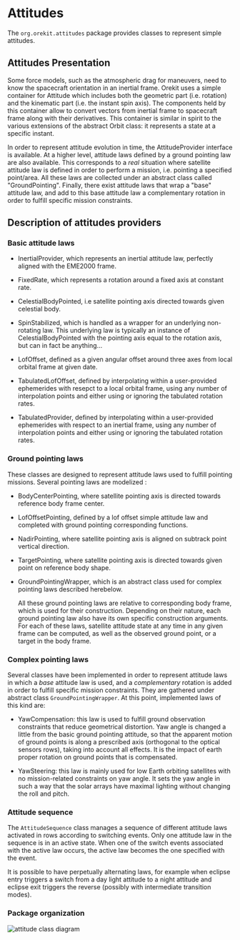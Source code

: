 <!--- Copyright 2002-2019 CS Systèmes d'Information
  Licensed under the Apache License, Version 2.0 (the "License");
  you may not use this file except in compliance with the License.
  You may obtain a copy of the License at
  
    http://www.apache.org/licenses/LICENSE-2.0
  
  Unless required by applicable law or agreed to in writing, software
  distributed under the License is distributed on an "AS IS" BASIS,
  WITHOUT WARRANTIES OR CONDITIONS OF ANY KIND, either express or implied.
  See the License for the specific language governing permissions and
  limitations under the License.
-->

# Attitudes

The `org.orekit.attitudes` package provides classes to represent simple attitudes.

## Attitudes Presentation
 
Some force models, such as the atmospheric drag for maneuvers, need to
know the spacecraft orientation in an inertial frame. Orekit uses a simple
container for Attitude which includes both the geometric part (i.e. rotation) 
and the kinematic part (i.e. the instant spin axis). The components 
held by this container allow to convert vectors from inertial frame to spacecraft 
frame along with their derivatives. This container is similar in spirit to the various
extensions of the abstract Orbit class: it represents a state at a specific instant.

In order to represent attitude evolution in time, the AttitudeProvider interface 
is available. 
At a higher level, attitude laws defined by a ground pointing law are also available. 
This corresponds to a _real_ situation where satellite attitude law is defined in order
to perform a mission, i.e. pointing a specified point/area. All these laws are collected
under an abstract class called "GroundPointing".
Finally, there exist attitude laws that wrap a "base" attitude law, and add to this 
base attitude law a complementary rotation in order to fulfill specific mission constraints.

## Description of attitudes providers

### Basic attitude laws

* InertialProvider, which represents an inertial attitude law, perfectly 
  aligned with the EME2000 frame.
  
* FixedRate, which represents a rotation around a fixed axis at
  constant rate.
  
* CelestialBodyPointed, i.e satellite pointing axis directed towards given 
  celestial body.
    
* SpinStabilized, which is handled as a wrapper for an underlying
  non-rotating law. This underlying law is typically an instance
  of CelestialBodyPointed with the pointing axis equal to
  the rotation axis, but can in fact be anything...
  
* LofOffset, defined as a given angular offset around three axes from local orbital 
  frame at given date.

* TabulatedLofOffset, defined by interpolating within a user-provided ephemerides
  with resepct to a local orbital frame,  using any number of interpolation points and
  either using or ignoring the tabulated rotation rates.

* TabulatedProvider, defined by interpolating within a user-provided ephemerides
  with respect to an inertial frame,  using any number of interpolation points and
  either using or ignoring the tabulated rotation rates.

### Ground pointing laws

These classes are designed to represent attitude laws used to fulfill pointing missions.
Several pointing laws are modelized :
  
* BodyCenterPointing, where satellite pointing axis is directed towards 
  reference body frame center.
    
* LofOffsetPointing, defined by a lof offset simple attitude law 
  and completed with ground pointing corresponding functions.
    
* NadirPointing, where satellite pointing axis is aligned on subtrack 
  point vertical direction.
    
* TargetPointing, where satellite pointing axis is directed towards given 
  point on reference body shape.

* GroundPointingWrapper, which is an abstract class used for complex pointing 
  laws described herebelow.

  All these ground pointing laws are relative to corresponding body frame,
  which is used for their construction. Depending on their nature, each ground pointing 
  law also have its own specific construction arguments.
  For each of these laws, satellite attitude state at any time in any given frame 
  can be computed, as well as the observed ground point, or a target in the body frame.

### Complex pointing laws

Several classes have been implemented in order to represent attitude laws in which a
_base_ attitude law is used, and a _complementary_ rotation is added in order to fulfill specific 
mission constraints. They are gathered under abstract class `GroundPointingWrapper`.
At this point, implemented laws of this kind are:
  
* YawCompensation: this law is used to fulfill ground observation constraints
  that reduce geometrical distortion. Yaw angle is changed a little from 
  the basic ground pointing attitude, so that the apparent motion of ground points is 
  along a prescribed axis (orthogonal to the optical sensors rows), taking into account 
  all effects. It is the impact of earth proper rotation on ground points that is 
  compensated.

* YawSteering: this law is mainly used for low Earth orbiting satellites 
  with no mission-related constraints on yaw angle. It sets the yaw angle in
  such a way that the solar arrays have maximal lighting without changing the
  roll and pitch.

### Attitude sequence

The `AttitudeSequence` class manages a sequence of different attitude laws activated
in rows according to switching events. Only one attitude law in the sequence is in
an active state. When one of the switch events associated with the active law occurs,
the active law becomes the one specified with the event.

It is possible to have perpetually alternating laws, for example when eclipse entry
triggers a switch from a day light attitude to a night attitude and eclipse exit
triggers the reverse (possibly with intermediate transition modes).

### Package organization

![attitude class diagram](../images/design/attitude-class-diagram.png)
